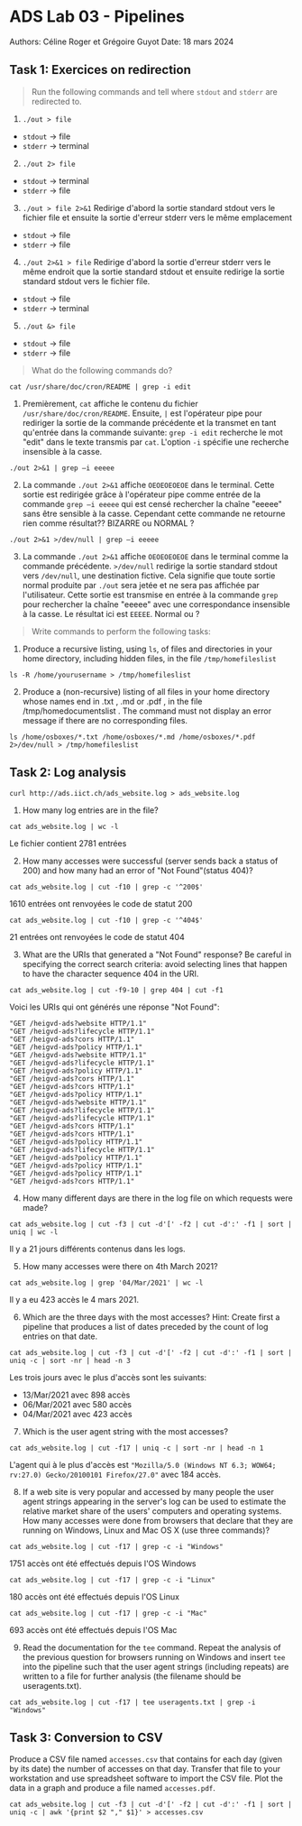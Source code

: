 # ADS Lab 03 - Pipelines
Authors: Céline Roger et Grégoire Guyot
Date: 18 mars 2024
## Task 1: Exercices on redirection
> Run the following commands and tell where `stdout` and `stderr` are redirected to.
1. `./out > file`
- `stdout` -> file 
- `stderr` -> terminal

2. `./out 2> file`
- `stdout` -> terminal
- `stderr` -> file

3. `./out > file 2>&1`
Redirige d'abord la sortie standard stdout vers le fichier file et ensuite la sortie d'erreur stderr vers le même emplacement
- `stdout` -> file
- `stderr` -> file

4. `./out 2>&1 > file`
Redirige d'abord la sortie d'erreur stderr vers le même endroit que la sortie standard stdout et ensuite redirige la sortie standard stdout vers le fichier file.
- `stdout` -> file
- `stderr` -> terminal

5. `./out &> file`
- `stdout` -> file
- `stderr` -> file



> What do the following commands do?
 ```
 cat /usr/share/doc/cron/README | grep -i edit
 ```
1. Premièrement, `cat` affiche le contenu du fichier `/usr/share/doc/cron/README`. Ensuite, `|` est l'opérateur pipe pour rediriger la sortie de la commande précédente et la transmet en tant qu'entrée dans la commande suivante: `grep -i edit` recherche le mot "edit" dans le texte transmis par `cat`. L'option `-i` spécifie une recherche insensible à la casse.

```
./out 2>&1 | grep –i eeeee
```
2. La commande `./out 2>&1` affiche `OEOEOEOEOE` dans le terminal. Cette sortie est redirigée grâce à l'opérateur pipe comme entrée de la commande `grep –i eeeee` qui est censé rechercher la chaîne "eeeee" sans être sensible à la casse. Cependant cette commande ne retourne rien comme résultat?? BIZARRE ou NORMAL ?


```
./out 2>&1 >/dev/null | grep –i eeeee
```
3. La commande `./out 2>&1` affiche `OEOEOEOEOE` dans le terminal comme la commande précédente. `>/dev/null` redirige la sortie standard stdout vers `/dev/null`, une destination fictive. Cela signifie que toute sortie normal produite par `./out` sera jetée et ne sera pas affichée par l'utilisateur. Cette sortie est transmise en entrée à la commande `grep` pour rechercher la chaîne "eeeee" avec une correspondance insensible à la casse. Le résultat ici est `EEEEE`. Normal ou ?


> Write commands to perform the following tasks:
1. Produce a recursive listing, using `ls`, of files and directories in your home directory, including hidden files, in the file `/tmp/homefileslist` 

```
ls -R /home/yourusername > /tmp/homefileslist
```

2. Produce a (non-recursive) listing of all files in your home directory whose names end in .txt , .md or .pdf , in the file /tmp/homedocumentslist . The command must not display an error message if there are no corresponding files.

```
ls /home/osboxes/*.txt /home/osboxes/*.md /home/osboxes/*.pdf 2>/dev/null > /tmp/homefileslist
```

## Task 2: Log analysis
```
curl http://ads.iict.ch/ads_website.log > ads_website.log
```
1. How many log entries are in the file?
```
cat ads_website.log | wc -l
```
Le fichier contient 2781 entrées

2. How many accesses were successful (server sends back a status of 200) and how many had an error of "Not Found"(status 404)?

```
cat ads_website.log | cut -f10 | grep -c '^200$'
```
1610 entrées ont renvoyées le code de statut 200

```
cat ads_website.log | cut -f10 | grep -c '^404$'
```

21 entrées ont renvoyées le code de statut 404


3. What are the URIs that generated a "Not Found" response? Be careful in specifying the correct search criteria: avoid selecting lines that happen to have the character sequence 404 in the URI.
```
cat ads_website.log | cut -f9-10 | grep 404 | cut -f1
```
Voici les URIs qui ont générés une réponse "Not Found":
```
"GET /heigvd-ads?website HTTP/1.1"
"GET /heigvd-ads?lifecycle HTTP/1.1"
"GET /heigvd-ads?cors HTTP/1.1"
"GET /heigvd-ads?policy HTTP/1.1"
"GET /heigvd-ads?website HTTP/1.1"
"GET /heigvd-ads?lifecycle HTTP/1.1"
"GET /heigvd-ads?policy HTTP/1.1"
"GET /heigvd-ads?cors HTTP/1.1"
"GET /heigvd-ads?cors HTTP/1.1"
"GET /heigvd-ads?policy HTTP/1.1"
"GET /heigvd-ads?website HTTP/1.1"
"GET /heigvd-ads?lifecycle HTTP/1.1"
"GET /heigvd-ads?lifecycle HTTP/1.1"
"GET /heigvd-ads?cors HTTP/1.1"
"GET /heigvd-ads?cors HTTP/1.1"
"GET /heigvd-ads?policy HTTP/1.1"
"GET /heigvd-ads?lifecycle HTTP/1.1"
"GET /heigvd-ads?policy HTTP/1.1"
"GET /heigvd-ads?policy HTTP/1.1"
"GET /heigvd-ads?policy HTTP/1.1"
"GET /heigvd-ads?cors HTTP/1.1"
```


4. How many different days are there in the log file on which requests were made?
```
cat ads_website.log | cut -f3 | cut -d'[' -f2 | cut -d':' -f1 | sort | uniq | wc -l
```
Il y a 21 jours différents contenus dans les logs.

5. How many accesses were there on 4th March 2021?
```
cat ads_website.log | grep '04/Mar/2021' | wc -l
```
Il y a eu 423 accès le 4 mars 2021.

6. Which are the three days with the most accesses? Hint: Create first a pipeline that produces a list of dates preceded by the count of log entries on that date.
```
cat ads_website.log | cut -f3 | cut -d'[' -f2 | cut -d':' -f1 | sort | uniq -c | sort -nr | head -n 3
```

Les trois jours avec le plus d'accès sont les suivants:
- 13/Mar/2021 avec 898 accès
- 06/Mar/2021 avec 580 accès
- 04/Mar/2021 avec 423 accès


7. Which is the user agent string with the most accesses?
```
cat ads_website.log | cut -f17 | uniq -c | sort -nr | head -n 1
```
L'agent qui à le plus d'accès est `"Mozilla/5.0 (Windows NT 6.3; WOW64; rv:27.0) Gecko/20100101 Firefox/27.0"` avec 184 accès.

8. If a web site is very popular and accessed by many people the user agent
strings appearing in the server's log can be used to estimate the relative
market share of the users' computers and operating systems. How many accesses were done from browsers that declare that they are running on Windows, Linux and Mac OS X (use three commands)?
```
cat ads_website.log | cut -f17 | grep -c -i "Windows"
```
1751 accès ont été effectués depuis l'OS Windows

```
cat ads_website.log | cut -f17 | grep -c -i "Linux"
```
180 accès ont été effectués depuis l'OS Linux

```
cat ads_website.log | cut -f17 | grep -c -i "Mac"
```
693 accès ont été effectués depuis l'OS Mac

9. Read the documentation for the `tee` command. Repeat the analysis of the
previous question for browsers running on Windows and insert `tee` into the
pipeline such that the user agent strings (including repeats) are written to a file for further analysis (the filename should be useragents.txt).
```
cat ads_website.log | cut -f17 | tee useragents.txt | grep -i "Windows"
```

## Task 3: Conversion to CSV
Produce a CSV file named `accesses.csv` that contains for each day (given by its date)
the number of accesses on that day. Transfer that file to your workstation and use
spreadsheet software to import the CSV file. Plot the data in a graph and produce a
file named `accesses.pdf`.
```
cat ads_website.log | cut -f3 | cut -d'[' -f2 | cut -d':' -f1 | sort | uniq -c | awk '{print $2 "," $1}' > accesses.csv
```